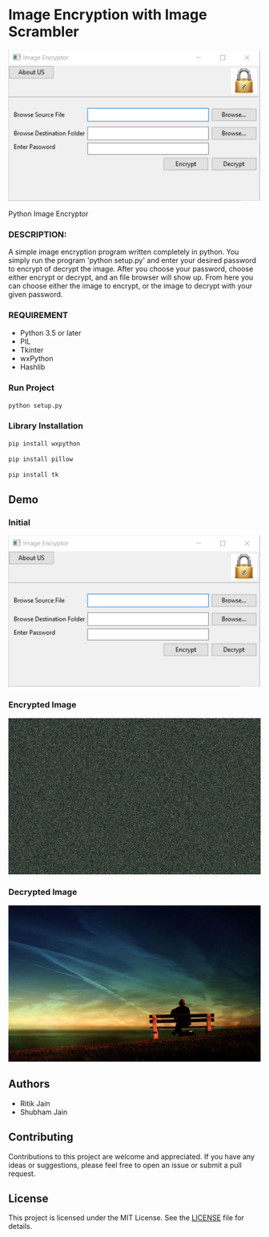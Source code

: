 # Image Encryption with Image Scrambler

![alt tag](https://github.com/ritikjain51/Image-Encryption-with-Image-Scrambler/blob/master/imge.png)

Python Image Encryptor

### DESCRIPTION:
A simple image encryption program written completely in python. You simply run the program 'python setup.py' and enter your desired password to encrypt of decrypt the image. After you choose your password, choose either encrypt or decrypt, and an file browser will show up. From here you can choose either the image to encrypt, or the image to decrypt with your given password.

### REQUIREMENT
- Python 3.5 or later
- PIL
- Tkinter
- wxPython
- Hashlib

### Run Project
``python setup.py``

### Library Installation
`pip install wxpython`

`pip install pillow`

`pip install tk`

## Demo

### Initial 
![alt tag](https://github.com/ritikjain51/Image-Encryption-with-Image-Scrambler/blob/master/imge.png)

### Encrypted Image

![alt tag](https://github.com/ritikjain51/Image-Encryption-with-Image-Scrambler/blob/master/1.encrypted0.png)

### Decrypted Image
![alt tag](https://github.com/ritikjain51/Image-Encryption-with-Image-Scrambler/blob/master/1.decrypted0.png)


## Authors
- Ritik Jain
- Shubham Jain

## Contributing

Contributions to this project are welcome and appreciated. If you have any ideas or suggestions, please feel free to open an issue or submit a pull request.

## License

This project is licensed under the MIT License. See the [LICENSE](LICENSE) file for details.
    
